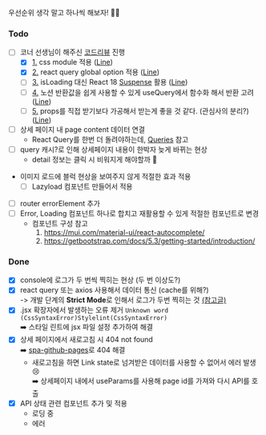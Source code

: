 우선순위 생각 말고 하나씩 해보자! 💪🏻

### Todo

- [ ] 코너 선생님이 해주신 [코드리뷰](https://www.notion.so/wallel/03e2d750095d466a949ce4b09972a91b) 진행
  - [x] [1.](https://www.notion.so/wallel/03e2d750095d466a949ce4b09972a91b?pvs=4#28d2894881d94c719685d730a10e3f25) css module 적용 ([Line](https://github.com/kty0529/alcoholfree/blob/75c5c439bd768d2800b65d6b4239513098dcbf50/src/pages/Detail/Detail.jsx#L10C1-L10C1))
  - [x] [2.](https://www.notion.so/wallel/03e2d750095d466a949ce4b09972a91b?pvs=4#e51547e079c6484287493be187703ea1) react query global option 적용 ([Line](https://github.com/kty0529/alcoholfree/blob/75c5c439bd768d2800b65d6b4239513098dcbf50/src/pages/Detail/Detail.jsx#L16))
  - [ ] [3.](https://www.notion.so/wallel/03e2d750095d466a949ce4b09972a91b?pvs=4#1923b64c07f54007bba0f10a4b75d670) isLoading 대신 React 18 [Suspense](https://react.dev/reference/react/Suspense) 활용 ([Line](https://github.com/kty0529/alcoholfree/blob/75c5c439bd768d2800b65d6b4239513098dcbf50/src/pages/Detail/Detail.jsx#L46C16-L46C16))
  - [ ] [4.](https://www.notion.so/wallel/03e2d750095d466a949ce4b09972a91b?pvs=4#af616e5c9ff447a7998054c4c1fd2ba6) 노션 반환값을 쉽게 사용할 수 있게 useQuery에서 함수화 해서 반환 고려 ([Line](https://github.com/kty0529/alcoholfree/blob/75c5c439bd768d2800b65d6b4239513098dcbf50/src/pages/Detail/Detail.jsx#L26))
  - [ ] [5.](https://www.notion.so/wallel/03e2d750095d466a949ce4b09972a91b?pvs=4#c60cd3674af146e49ebd75a67f5a5b0a) props를 직접 받기보다 가공해서 받는게 좋을 것 같다. (관심사의 분리?) ([Line](https://github.com/kty0529/alcoholfree/blob/75c5c439bd768d2800b65d6b4239513098dcbf50/src/components/DrinkListItem/DrinkListItem.jsx#L7))

- [ ] 상세 페이지 내 page content 데이터 연결
  - React Query를 한번 더 돌려야하는데, [Queries](https://tanstack.com/query/v3/docs/react/guides/queries) 참고
- [ ] query 캐시?로 인해 상세페이지 내용이 한박자 늦게 바뀌는 현상
  - detail 정보는 클릭 시 비워지게 해야할까 🤔
- 이미지 로드에 블럭 현상을 보여주지 않게 적절한 효과 적용
  - [ ] Lazyload 컴포넌트 만들어서 적용
- [ ] router errorElement 추가
- [ ] Error, Loading 컴포넌트 하나로 합치고 재활용할 수 있게 적절한 컴포넌트로 변경
  - 컴포넌트 구성 참고
    1. https://mui.com/material-ui/react-autocomplete/
    2. https://getbootstrap.com/docs/5.3/getting-started/introduction/

### Done
- [x] console에 로그가 두 번씩 찍히는 현상 (두 번 이상도?)
- [x] react query 또는 axios 사용해서 데이터 통신 (cache를 위해?)
      <br>-> 개발 단계의 **Strict Mode**로 인해서 로그가 두번 찍히는 것 [(참고글)](https://stackoverflow.com/questions/62185425/why-is-console-log-logging-twice-in-react-js)
- [x] .jsx 확장자에서 발생하는 오류 제거 `Unknown word (CssSyntaxError)Stylelint(CssSyntaxError)`
      <br />➡️ 스타일 린트에 jsx 파일 설정 추가하여 해결
- [x] 상세 페이지에서 새로고침 시 404 not found
      <br />➡️ [spa-github-pages](https://github.com/rafgraph/spa-github-pages)로 404 해결
  - 새로고침을 하면 Link state로 넘겨받은 데이터를 사용할 수 없어서 에러 발생 😢
    <br />➡️ 상세페이지 내에서 useParams를 사용해 page id를 가져와 다시 API를 호출
- [x] API 상태 관련 컴포넌트 추가 및 적용
  - 로딩 중
  - 에러
